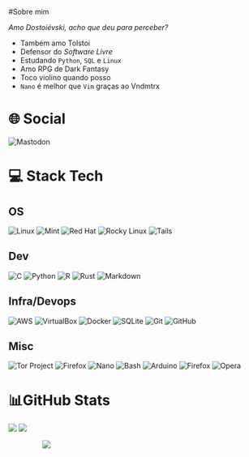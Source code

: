 #Sobre mim

*Amo Dostoiévski, acho que deu para perceber?*

- Também amo Tolstoi 
- Defensor do *Software Livre*
- Estudando `Python`, `SQL` e `Linux`
- Amo RPG de Dark Fantasy
- Toco violino quando posso
- `Nano` é melhor que `Vim` graças ao Vndmtrx

# 🌐 Social

![Mastodon](https://img.shields.io/badge/mastodon-6364FF?style=for-the-badge&logo=mastodon&logoColor=white)

# 💻 Stack Tech

## OS

![Linux](https://img.shields.io/badge/Linux-D6C400?style=for-the-badge&logo=linux&logoColor=black) ![Mint](https://img.shields.io/badge/Linux_Mint-87CF3E?style=for-the-badge&logo=linux-mint&logoColor=white) ![Red Hat](https://img.shields.io/badge/Red%20Hat-EE0000?style=for-the-badge&logo=redhat&logoColor=white) ![Rocky Linux](https://img.shields.io/badge/ubuntu-E95420?style=for-the-badge&logo=ubuntu&logoColor=white) ![Tails](https://img.shields.io/badge/Tails%20-56347C?&style=for-the-badge&logo=tails&logoColor=white)

## Dev

![C](https://img.shields.io/badge/C-00599C?style=for-the-badge&logo=c&logoColor=white) ![Python](https://img.shields.io/badge/python-3670A0?style=for-the-badge&logo=python&logoColor=white) ![R](https://img.shields.io/badge/r-276DC3?style=for-the-badge&logo=r&logoColor=white) ![Rust](https://img.shields.io/badge/Rust-1A1A1A?style=for-the-badge&logo=rust&logoColor=white) ![Markdown](https://img.shields.io/badge/Markdown-2E2E2E?style=for-the-badge&logo=markdown&logoColor=white)


## Infra/Devops


![AWS](https://img.shields.io/badge/AWS-FCC624?style=for-the-badge&logo=amazon-aws&logoColor=black) ![VirtualBox](https://img.shields.io/badge/virtualbox-183A61?style=for-the-badge&logo=virtualbox&logoColor=white) ![Docker](https://img.shields.io/badge/docker-2496ED?style=for-the-badge&logo=docker&logoColor=white) ![SQLite](https://img.shields.io/badge/sqlite-003B57?style=for-the-badge&logo=sqlite&logoColor=white) ![Git](https://img.shields.io/badge/git-F05032?style=for-the-badge&logo=git&logoColor=white) ![GitHub](https://img.shields.io/badge/github-2088FF?style=for-the-badge&logo=github&logoColor=white)

## Misc

![Tor Project](https://img.shields.io/badge/tor_project-7E4798?style=for-the-badge&logo=torproject&logoColor=white) ![Firefox](https://img.shields.io/badge/firefox-FF7139?style=for-the-badge&logo=firefoxbrowser&logoColor=white) ![Nano](https://img.shields.io/badge/Nano-4A90E2?style=for-the-badge&logo=nano&logoColor=FFFFFF)  ![Bash](https://img.shields.io/badge/bash-4EAA25?style=for-the-badge&logo=gnubash&logoColor=white) ![Arduino](https://img.shields.io/badge/-Arduino-00979D?style=for-the-badge&logo=Arduino&logoColor=white) ![Firefox](https://img.shields.io/badge/lineage_os-167C80?style=for-the-badge&logo=lineageos&logoColor=white) ![Opera](https://img.shields.io/badge/Opera-FF1B2D?style=for-the-badge&logo=Opera&logoColor=white)

# 📊GitHub Stats

![](https://github-readme-stats.vercel.app/api?username=BodeDimitri&theme=transparent&hide_border=true&include_all_commits=false&count_private=false&rank_icon=github&locale=pt-br) ![](https://github-readme-stats.vercel.app/api/top-langs/?username=BodeDimitri&theme=transparent&hide_border=true&include_all_commits=false&count_private=false&layout=compact&locale=pt-br&)<br/>

&nbsp;&nbsp;&nbsp;&nbsp;&nbsp;&nbsp;&nbsp;&nbsp;&nbsp;&nbsp;&nbsp;&nbsp;&nbsp;&nbsp;&nbsp;&nbsp;&nbsp;![](https://github-readme-streak-stats.herokuapp.com/?user=BodeDimitri&theme=transparent&hide_border=true&locale=pt-br&card_width=600)<br/>
